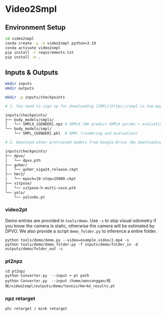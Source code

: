 # Video2Smpl


## Environment Setup

```bash
cd video2smpl
conda create -y -n video2smpl python=3.10
conda activate video2smpl
pip install -r requirements.txt
pip install -e .
```

## Inputs & Outputs

```bash
mkdir inputs
mkdir outputs
```


```bash
mkdir -p inputs/checkpoints

# 1. You need to sign up for downloading [SMPL](https://smpl.is.tue.mpg.de/) and [SMPLX](https://smpl-x.is.tue.mpg.de/). And the checkpoints should be placed in the following structure:

inputs/checkpoints/
├── body_models/smplx/
│   └── SMPLX_{GENDER}.npz # SMPLX (We predict SMPLX params + evaluation)
└── body_models/smpl/
    └── SMPL_{GENDER}.pkl  # SMPL (rendering and evaluation)

# 2. Download other pretrained models from Google-Drive (By downloading, you agree to the corresponding licences): https://drive.google.com/drive/folders/1eebJ13FUEXrKBawHpJroW0sNSxLjh9xD?usp=drive_link

inputs/checkpoints/
├── dpvo/
│   └── dpvo.pth
├── gvhmr/
│   └── gvhmr_siga24_release.ckpt
├── hmr2/
│   └── epoch=10-step=25000.ckpt
├── vitpose/
│   └── vitpose-h-multi-coco.pth
└── yolo/
    └── yolov8x.pt
```

### video2pt
Demo entries are provided in `tools/demo`. Use `-s` to skip visual odometry if you know the camera is static, otherwise the camera will be estimated by DPVO.
We also provide a script `demo_folder.py` to inference a entire folder.
```shell
python tools/demo/demo.py --video=example_video/2.mp4 -s
python tools/demo/demo_folder.py -f inputs/demo/folder_in -d outputs/demo/folder_out -s
```

### pt2npz

```shell
cd pt2npz
python Converter.py  --input + pt path
python Converter.py  --input /home/wenconggan/视频/video2smpl/outputs/demo/tennis/hmr4d_results.pt 

```

### npz retarget 

```
phc retarget / mink retarget 

